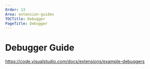 ```yaml
---
Order: 13
Area: extension-guides
TOCTitle: Debugger
PageTitle: Debugger
---
```


# Debugger Guide

https://code.visualstudio.com/docs/extensions/example-debuggers